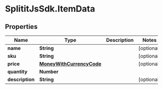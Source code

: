 # SplititJsSdk.ItemData

## Properties

Name | Type | Description | Notes
------------ | ------------- | ------------- | -------------
**name** | **String** |  | [optional] 
**sku** | **String** |  | [optional] 
**price** | [**MoneyWithCurrencyCode**](MoneyWithCurrencyCode.md) |  | [optional] 
**quantity** | **Number** |  | 
**description** | **String** |  | [optional] 


